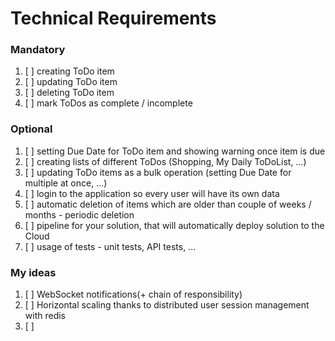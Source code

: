 # Technical Requirements

### Mandatory

1. [ ] creating ToDo item
2. [ ] updating ToDo item
3. [ ] deleting ToDo item
4. [ ] mark ToDos as complete / incomplete

### Optional

1. [ ] setting Due Date for ToDo item and showing warning once item is due
2. [ ] creating lists of different ToDos (Shopping, My Daily ToDoList, ...)
3. [ ] updating ToDo items as a bulk operation (setting Due Date for multiple at once, ...)
4. [ ] login to the application so every user will have its own data
5. [ ] automatic deletion of items which are older than couple of weeks / months - periodic deletion
6. [ ] pipeline for your solution, that will automatically deploy solution to the Cloud
7. [ ] usage of tests - unit tests, API tests, ...

### My ideas

1. [ ] WebSocket notifications(+ chain of responsibility)
2. [ ] Horizontal scaling thanks to distributed user session management with redis
3. [ ] 